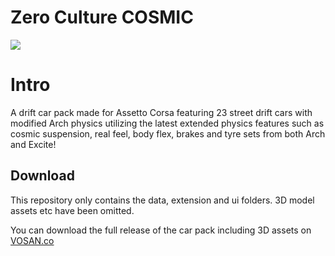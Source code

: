 # Zero Culture COSMIC
<img src="https://www.vosan.co/img/carpacks/180/17080870116629.png"/>


# Intro
A drift car pack made for Assetto Corsa featuring 23 street drift cars with modified Arch physics utilizing the latest extended physics features such as cosmic suspension, real feel, body flex, brakes and tyre sets from both Arch and Excite!

## Download
This repository only contains the data, extension and ui folders. 3D model assets etc have been omitted.

You can download the full release of the car pack including 3D assets on [VOSAN.co](https://www.vosan.co/driftcarpacks/zero-culture-v2-extended/)
